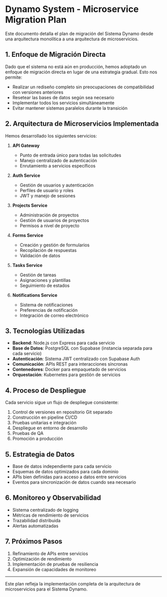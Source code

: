 
# Dynamo System - Microservice Migration Plan

Este documento detalla el plan de migración del Sistema Dynamo desde una arquitectura monolítica a una arquitectura de microservicios.

## 1. Enfoque de Migración Directa

Dado que el sistema no está aún en producción, hemos adoptado un enfoque de migración directa en lugar de una estrategia gradual. Esto nos permite:

- Realizar un rediseño completo sin preocupaciones de compatibilidad con versiones anteriores
- Resetear las bases de datos según sea necesario
- Implementar todos los servicios simultáneamente
- Evitar mantener sistemas paralelos durante la transición

## 2. Arquitectura de Microservicios Implementada

Hemos desarrollado los siguientes servicios:

1. **API Gateway**
   - Punto de entrada único para todas las solicitudes
   - Manejo centralizado de autenticación
   - Enrutamiento a servicios específicos

2. **Auth Service**
   - Gestión de usuarios y autenticación
   - Perfiles de usuario y roles
   - JWT y manejo de sesiones

3. **Projects Service**
   - Administración de proyectos
   - Gestión de usuarios de proyectos
   - Permisos a nivel de proyecto

4. **Forms Service**
   - Creación y gestión de formularios
   - Recopilación de respuestas
   - Validación de datos

5. **Tasks Service**
   - Gestión de tareas
   - Asignaciones y plantillas
   - Seguimiento de estados

6. **Notifications Service**
   - Sistema de notificaciones
   - Preferencias de notificación
   - Integración de correo electrónico

## 3. Tecnologías Utilizadas

- **Backend**: Node.js con Express para cada servicio
- **Base de Datos**: PostgreSQL con Supabase (instancia separada para cada servicio)
- **Autenticación**: Sistema JWT centralizado con Supabase Auth
- **Comunicación**: APIs REST para interacciones síncronas
- **Contenedores**: Docker para empaquetado de servicios
- **Orquestación**: Kubernetes para gestión de servicios

## 4. Proceso de Despliegue

Cada servicio sigue un flujo de despliegue consistente:

1. Control de versiones en repositorio Git separado
2. Construcción en pipeline CI/CD
3. Pruebas unitarias e integración
4. Despliegue en entorno de desarrollo
5. Pruebas de QA
6. Promoción a producción

## 5. Estrategia de Datos

- Base de datos independiente para cada servicio
- Esquemas de datos optimizados para cada dominio
- APIs bien definidas para acceso a datos entre servicios
- Eventos para sincronización de datos cuando sea necesario

## 6. Monitoreo y Observabilidad

- Sistema centralizado de logging
- Métricas de rendimiento de servicios
- Trazabilidad distribuida
- Alertas automatizadas

## 7. Próximos Pasos

1. Refinamiento de APIs entre servicios
2. Optimización de rendimiento
3. Implementación de pruebas de resiliencia
4. Expansión de capacidades de monitoreo

---

Este plan refleja la implementación completa de la arquitectura de microservicios para el Sistema Dynamo.
